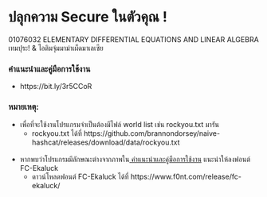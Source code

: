 <h1>ปลุกความ Secure ในตัวคุณ !</h1>
<p>
01076032 ELEMENTARY DIFFERENTIAL EQUATIONS AND LINEAR ALGEBRA
<br>
เทมปุระ! & ไอติมจุ่มมาม่าเผ็ดมาเลเซีย
</p>
<h3>คำแนะนำและคู่มือการใช้งาน</h3>
<ul>
    <li>
        https://bit.ly/3r5CCoR
    </li>
</ul>

<h3>หมายเหตุ:</h3>
<ul>
    <li>
        เพื่อที่จะใช้งานโปรแกรมจำเป็นต้องมีไฟล์ world list เช่น rockyou.txt มารัน 
        <ul><li>
            rockyou.txt ได้ที่ https://github.com/brannondorsey/naive-hashcat/releases/download/data/rockyou.txt
        </li></ul>
    </li>
    <br>
    <li>
        หากพบว่าโปรแกรมมีลักษณะต่างจากภาพใน<a href="https://bit.ly/3r5CCoR"> คำแนะนำและคู่มือการใช้งาน</a> แนะนำให้ลงฟอนต์ FC-Ekaluck
        <ul><li>
            ดาวน์โหลดฟอนต์ FC-Ekaluck ได้ที่ https://www.f0nt.com/release/fc-ekaluck/
        </li></ul>
</li>
</ul>

